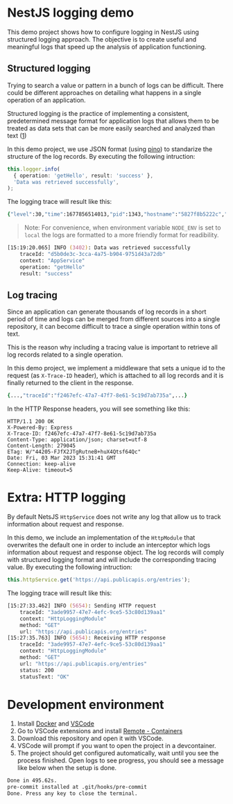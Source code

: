 # NestJS logging demo

This demo project shows how to configure logging in NestJS using structured logging approach. The objective is to create useful and meaningful logs that speed up the analysis of application functioning.

## Structured logging

Trying to search a value or pattern in a bunch of logs can be difficult. There could be different approaches on detailing what happens in a single operation of an application.

Structured logging is the practice of implementing a consistent, predetermined message format for application logs that allows them to be treated as data sets that can be more easily searched and analyzed than text ([1](https://www.sumologic.com/glossary/structured-logging/))

In this demo project, we use JSON format (using [pino](https://www.npmjs.com/package/nestjs-pino)) to standarize the structure of the log records. By executing the following intruction:

```ts
this.logger.info(
  { operation: 'getHello', result: 'success' },
  'Data was retrieved successfully',
);
```

The logging trace will result like this:

```zsh
{"level":30,"time":1677856514013,"pid":1343,"hostname":"5827f8b5222c","traceId":"926d15da-6fe8-46f5-aab4-2ac7a7cce0ac","context":"AppService","operation":"getHello","result":"success","msg":"Data was retrieved successfully"}
```

> Note: For convenience, when environment variable `NODE_ENV` is set to `local` the logs are formatted to a more friendly format for readibility.

```zsh
[15:19:20.065] INFO (3402): Data was retrieved successfully
    traceId: "d5b0de3c-3cca-4a75-b904-9751d43a72db"
    context: "AppService"
    operation: "getHello"
    result: "success"
```

## Log tracing

Since an application can generate thousands of log records in a short period of time and logs can be merged from different sources into a single repository, it can become difficult to trace a single operation within tons of text.

This is the reason why including a tracing value is important to retrieve all log records related to a single operation.

In this demo project, we implement a middleware that sets a unique id to the request (as `X-Trace-ID` header), which is attached to all log records and it is finally returned to the client in the response.

```zsh
{...,"traceId":"f2467efc-47a7-47f7-8e61-5c19d7ab735a",...}
```

In the HTTP Response headers, you will see something like this:

```http
HTTP/1.1 200 OK
X-Powered-By: Express
X-Trace-ID: f2467efc-47a7-47f7-8e61-5c19d7ab735a
Content-Type: application/json; charset=utf-8
Content-Length: 279045
ETag: W/"44205-FJfX2JTgRutneB+huX4Qtsf64Qc"
Date: Fri, 03 Mar 2023 15:31:41 GMT
Connection: keep-alive
Keep-Alive: timeout=5
```

# Extra: HTTP logging

By default NetsJS `HttpService` does not write any log that allow us to track information about request and response.

In this demo, we include an implementation of the `HttpModule` that overwrites the default one in order to include an interceptor which logs information about request and response object. The log records will comply with structured logging format and will include the corresponding tracing value. By executing the following intruction:

```ts
this.httpService.get('https://api.publicapis.org/entries');
```

The logging trace will result like this:

```zsh
[15:27:33.462] INFO (5654): Sending HTTP request
    traceId: "3ade9957-47e7-4efc-9ce5-53c80d139aa1"
    context: "HttpLoggingModule"
    method: "GET"
    url: "https://api.publicapis.org/entries"
[15:27:35.763] INFO (5654): Receiving HTTP response
    traceId: "3ade9957-47e7-4efc-9ce5-53c80d139aa1"
    context: "HttpLoggingModule"
    method: "GET"
    url: "https://api.publicapis.org/entries"
    status: 200
    statusText: "OK"
```

# Development environment

1. Install [Docker](https://docs.docker.com/get-docker/) and [VSCode](https://code.visualstudio.com/download)
2. Go to VSCode extensions and install [Remote - Containers](https://marketplace.visualstudio.com/items?itemName=ms-vscode-remote.remote-containers)
3. Download this repository and open it with VSCode.
4. VSCode will prompt if you want to open the project in a devcontainer.
5. The project should get configured automatically, wait until you see the process finished. Open logs to see progress, you should see a message like below when the setup is done.

```zsh
Done in 495.62s.
pre-commit installed at .git/hooks/pre-commit
Done. Press any key to close the terminal.
```
